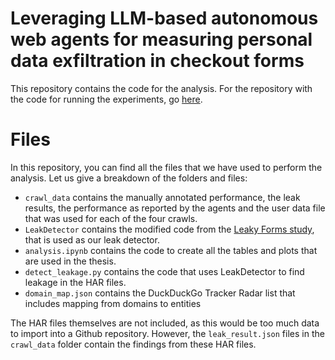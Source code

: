 # Leveraging LLM-based autonomous web agents for measuring personal data exfiltration in checkout forms

This repository contains the code for the analysis. For the repository with the code for running the experiments, go [here](https://github.com/jlogtenberg/master_thesis_experiments).

# Files

In this repository, you can find all the files that we have used to perform the analysis. Let us give a breakdown of the folders and files:

- `crawl_data` contains the manually annotated performance, the leak results, the performance as reported by the agents and the user data file that was used for each of the four crawls.
- `LeakDetector` contains the modified code from the [Leaky Forms study](https://github.com/leaky-forms/leaky-forms), that is used as our leak detector.
- `analysis.ipynb` contains the code to create all the tables and plots that are used in the thesis.
- `detect_leakage.py` contains the code that uses LeakDetector to find leakage in the HAR files.
- `domain_map.json` contains the DuckDuckGo Tracker Radar list that includes mapping from domains to entities

The HAR files themselves are not included, as this would be too much data to import into a Github repository. However, the `leak_result.json` files in the `crawl_data` folder contain the findings from these HAR files.
